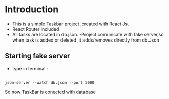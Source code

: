 # Introduction

- This is a simple Taskbar project ,created with React Js.
- React Router included
- All tasks are located in db.json.
  -Project comunicate with fake server,so when task is added or deleted ,it adds/removes directly from db.Json

## Starting fake server

- type in terminal :

```

json-server --watch db.json --port 5000

```

So now TaskBar is conected with database
